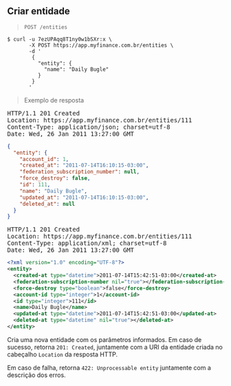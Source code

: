 ## Criar entidade

> `POST /entities`

```shell
$ curl -u 7ezUPAqq8T1ny0w1bSXr:x \
       -X POST https://app.myfinance.com.br/entities \
       -d '
        {
          "entity": {
            "name": "Daily Bugle"
          }
        }
       '
```

> Exemplo de resposta

<pre class="headers highlight json">
HTTP/1.1 201 Created
Location: https://app.myfinance.com.br/entities/111
Content-Type: application/json; charset=utf-8
Date: Wed, 26 Jan 2011 13:27:00 GMT
</pre>
```json
{
  "entity": {
    "account_id": 1,
    "created_at": "2011-07-14T16:10:15-03:00",
    "federation_subscription_number": null,
    "force_destroy": false,
    "id": 111,
    "name": "Daily Bugle",
    "updated_at": "2011-07-14T16:10:15-03:00",
    "deleted_at": null
  }
}
```

<pre class="headers highlight xml">
HTTP/1.1 201 Created
Location: https://app.myfinance.com.br/entities/111
Content-Type: application/xml; charset=utf-8
Date: Wed, 26 Jan 2011 13:27:00 GMT
</pre>
```xml
<?xml version="1.0" encoding="UTF-8"?>
<entity>
  <created-at type="datetime">2011-07-14T15:42:51-03:00</created-at>
  <federation-subscription-number nil="true"></federation-subscription-number>
  <force-destroy type="boolean">false</force-destroy>
  <account-id type="integer">1</account-id>
  <id type="integer">111</id>
  <name>Daily Bugle</name>
  <updated-at type="datetime">2011-07-14T15:42:51-03:00</updated-at>
  <deleted-at type="datetime" nil="true"></deleted-at>
</entity>
```


Cria uma nova entidade com os parâmetros informados. Em caso de sucesso, retorna `201: Created`, juntamente com a URI da entidade criada no cabeçalho `Location` da resposta HTTP.

Em caso de falha, retorna `422: Unprocessable entity` juntamente com a descrição dos erros.